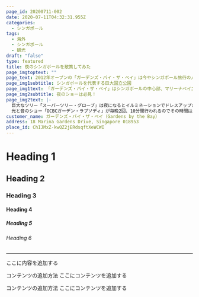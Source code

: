 ```yaml
---
page_id: 20200711-002
date: 2020-07-11T04:32:31.955Z
categories:
  - シンガポール
tags:
  - 海外
  - シンガポール
  - 観光
draft: "false"
type: featured
title: 夜のシンガポールを散策してみた
page_imgtoptext: ""
page_text: 2012年オープンの「ガーデンズ・バイ・ザ・ベイ」は今やシンガポール旅行の人気観光スポットになっている近未来型植物園。一部エリア以外は入園無料なので一度は足を運んでみたい場所。夜になると昼間の雰囲気とはまた違った雰囲気を楽しむことが出来、カラフルなライトが灯り、光と音楽のショー「OCBCガーデン・ラプソディ」が毎晩2回開催されます。
page_img1subtitle: シンガポールを代表する巨大国立公園
page_img1text: 「ガーデンズ・バイ・ザ・ベイ」はシンガポールの中心部、マリーナベイエリアに位置しているのでアクセスも抜群。公園自体は無料で入園出来るので気軽に散歩しやすく都会のど真ん中で緑を楽しむことが出来る癒しスポット。
page_img2subtitle: 夜のショーは必見！
page_img2text: |-
  巨大なツリー「スーパーツリー・グローブ」は夜になるとイルミネーションでドレスアップされ昼間の雰囲気とはガラリと変わります。
  光と音のショー「OCBCガーデン・ラプソディ」が毎晩2回、10分間行われるのでその時間は是非「ガーデンズ・バイ・ザ・ベイ」に足を運んでみてください。
customer_name: ガーデンズ・バイ・ザ・ベイ（Gardens by the Bay）
address: 18 Marina Gardens Drive, Singapore 018953
place_id: ChIJMxZ-kwQZ2jERdsqftXeWCWI
---
```



# Heading 1
## Heading 2
### Heading 3
#### Heading 4
##### Heading 5
###### Heading 6

<hr>
ここに内容を追加する


コンテンツの追加方法
ここにコンテンツを追加する


コンテンツの追加方法
ここにコンテンツを追加する

